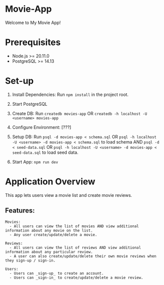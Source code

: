 # Movie-App

Welcome to My Movie App!

# Prerequisites

- Node.js >= 20.11.0
- PostgreSQL >= 14.13

# Set-up

1. Install Dependencies: Run `npm install` in the project root.

2. Start PostgreSQL

3. Create DB: Run `createdb movies-app` OR `createdb -h localhost -U <username> movies-app`

4. Configure Environment: [???]

5. Setup DB: Run `psql -d movies-app < schema.sql` OR `psql -h localhost -U <username> -d movies-app < schema.sql` to load schema AND `psql -d < seed-data.sql` OR `psql -h localhost -U <username> -d movies-app < seed-data.sql` to load seed data.

6. Start App: `npm run dev`

# Application Overview

This app lets users view a movie list and create movie reviews.

## Features:

    Movies:
      - All users can view the list of movies AND view additional information about any movie on the list.
      - Any user create/update/delete a movie.

    Reviews:
      - All users can view the list of reviews AND view additional information about any particular review.
      - A user can also create/update/delete their own movie reviews when they sign-up / sign-in.

    Users:
      - Users can _sign-up_ to create an account.
      - Users can _sign-in_ to create/update/delete a movie review.
